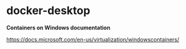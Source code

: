 # docker-desktop

**Containers on Windows documentation**

https://docs.microsoft.com/en-us/virtualization/windowscontainers/
